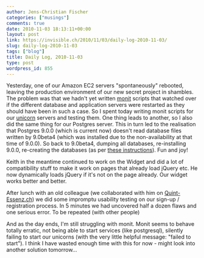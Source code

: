 ```yaml
---
author: Jens-Christian Fischer
categories: ["musings"]
comments: true
date: 2010-11-03 18:13:11+00:00
layout: post
link: https://invisible.ch/2010/11/03/daily-log-2010-11-03/
slug: daily-log-2010-11-03
tags: ["blog"]
title: Daily Log, 2010-11-03
type: post
wordpress_id: 855
---
```


Yesterday, one of our Amazon EC2 servers "spontaneously" rebooted, leaving the production environment of our new secret project in shambles. The problem was that we hadn't yet written [monit](https://mmonit.com/monit/) scripts that watched over if the different database and application servers were restarted as they should have been in such a case. So I spent today writing monit scripts for our [unicorn](https://unicorn.bogomips.org/) servers and testing them. One thing leads to another, so I also did the same thing for our Postgres server. This in turn led to the realisation that Postgres 9.0.0 (which is current now) doesn't read database files written by 9.0beta4 (which was installed due to the non-availability at that time of 9.0.0). So back to 9.0beta4, dumping all databases, re-installing 9.0.0, re-creating the databases (as per [these instructions](https://www.postgresql.org/docs/current/static/install-upgrading.html)). Fun and joy!

Keith in the meantime continued to work on the Widget and did a lot of compatibility stuff to make it work on pages that already load jQuery etc. He now dynamically loads jQuery if it's not on the page already. Our widget works better and better.

After lunch with an old colleague (we collaborated with him on [Quint-Essenz.ch](https://quint-essenz.ch/)) we did some impromptu usability testing on our sign-up / registration process. In 5 minutes we had uncovered half a dozen flaws and one serious error. To be repeated (with other people) 

And as the day ends, I'm still struggling with monit. Monit seems to behave totally erratic, not being able to start services (like postgresql), silently failing to start our unicorns (with the very little helpful message: "failed to start"). I think I have wasted enough time with this for now - might look into another solution tomorrow...
